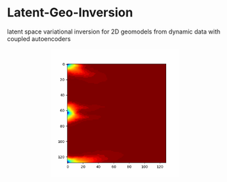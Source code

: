 # Latent-Geo-Inversion
latent space variational inversion for 2D geomodels from dynamic data with coupled autoencoders

<p align="center">
  <img src="https://github.com/misaelmmorales/Latent-Geo-Inversion/blob/main/figures/sat_video.gif" width="300"/>
</p>
